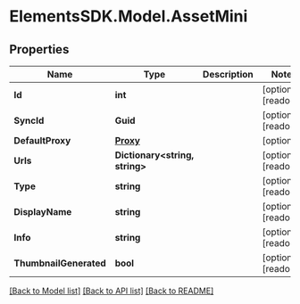 # ElementsSDK.Model.AssetMini

## Properties

Name | Type | Description | Notes
------------ | ------------- | ------------- | -------------
**Id** | **int** |  | [optional] [readonly] 
**SyncId** | **Guid** |  | [optional] [readonly] 
**DefaultProxy** | [**Proxy**](Proxy.md) |  | [optional] 
**Urls** | **Dictionary&lt;string, string&gt;** |  | [optional] [readonly] 
**Type** | **string** |  | [optional] [readonly] 
**DisplayName** | **string** |  | [optional] [readonly] 
**Info** | **string** |  | [optional] [readonly] 
**ThumbnailGenerated** | **bool** |  | [optional] [readonly] 

[[Back to Model list]](../#documentation-for-models) [[Back to API list]](../#documentation-for-api-endpoints) [[Back to README]](../)

